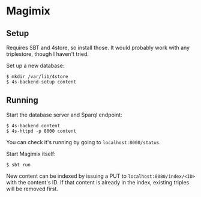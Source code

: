 Magimix
=======

Setup
-----

Requires SBT and 4store, so install those. It would probably work with any triplestore, though I haven't tried.

Set up a new database:

	$ mkdir /var/lib/4store
	$ 4s-backend-setup content

Running
-------

Start the database server and Sparql endpoint:

	$ 4s-backend content
	$ 4s-httpd -p 8000 content

You can check it's running by going to `localhost:8000/status`.

Start Magimix itself:

	$ sbt run

New content can be indexed by issuing a PUT to `localhost:8080/index/<ID>` with the content's ID. If that content is already in the index, existing triples will be removed first.
